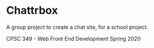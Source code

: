 # Chattrbox

A group project to create a chat site, for a school project.

CPSC 349 - Web Front End Development
Spring 2020
